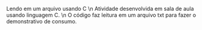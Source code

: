 Lendo em um arquivo usando C \n
Atividade desenvolvida em sala de aula usando linguagem C. \n
O código faz leitura em um arquivo txt para fazer o demonstrativo de consumo.
